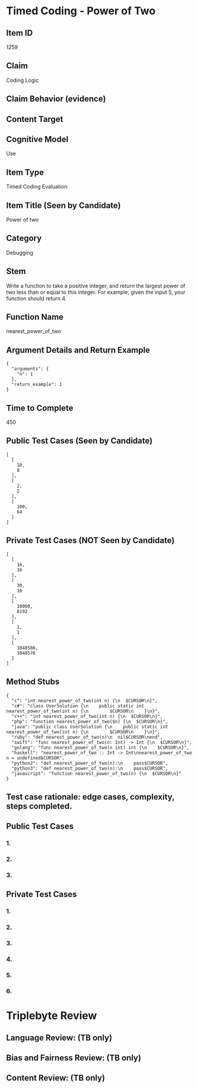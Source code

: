 # Timed Coding - Power of Two

## Item ID
1259

## Claim
Coding Logic

## Claim Behavior (evidence)


## Content Target


## Cognitive Model
Use

## Item Type
Timed Coding Evaluation

## Item Title (Seen by Candidate)
Power of two

## Category
Debugging

## Stem
Write a function to take a positive integer, and return the largest power of two less than or equal to this integer. For example, given the input 5, your function should return 4.

## Function Name
nearest_power_of_two

## Argument Details and Return Example
```
{
  "arguments": {
    "n": 1
  },
  "return_example": 1
}
```

## Time to Complete
450

## Public Test Cases (Seen by Candidate)
```
[
  [
    10,
    8
  ],
  [
    2,
    2
  ],
  [
    100,
    64
  ]
]
```

## Private Test Cases (NOT Seen by Candidate)
```
[
  [
    16,
    16
  ],
  [
    30,
    16
  ],
  [
    10000,
    8192
  ],
  [
    1,
    1
  ],
  [
    1048586,
    1048576
  ]
]
```

## Method Stubs
```
{
  "c": "int nearest_power_of_two(int n) {\n  $CURSOR\n}",
  "c#": "class UserSolution {\n    public static int nearest_power_of_two(int n) {\n        $CURSOR\n    }\n}",
  "c++": "int nearest_power_of_two(int n) {\n  $CURSOR\n}",
  "php": "function nearest_power_of_two($n) {\n  $CURSOR\n}",
  "java": "public class UserSolution {\n    public static int nearest_power_of_two(int n) {\n        $CURSOR\n    }\n}",
  "ruby": "def nearest_power_of_two(n)\n  nil$CURSOR\nend",
  "swift": "func nearest_power_of_two(n: Int) -> Int {\n  $CURSOR\n}",
  "golang": "func nearest_power_of_two(n int) int {\n    $CURSOR\n}",
  "haskell": "nearest_power_of_two :: Int -> Int\nnearest_power_of_two n = undefined$CURSOR",
  "python2": "def nearest_power_of_two(n):\n    pass$CURSOR",
  "python3": "def nearest_power_of_two(n):\n    pass$CURSOR",
  "javascript": "function nearest_power_of_two(n) {\n  $CURSOR\n}"
}
```

## Test case rationale: edge cases, complexity, steps completed.
## Public Test Cases
### 1.


### 2.


### 3.

## Private Test Cases
### 1.


### 2.


### 3.


### 4.


### 5.


### 6.



# Triplebyte Review


## Language Review: (TB only)


## Bias and Fairness Review: (TB only)


## Content Review: (TB only)
